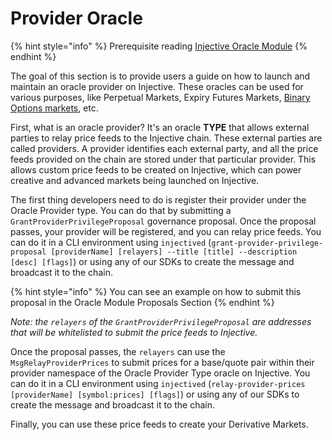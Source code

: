 # Provider Oracle

{% hint style="info" %}
Prerequisite reading [Injective Oracle Module](../modules/injective/oracle/)
{% endhint %}

The goal of this section is to provide users a guide on how to launch and maintain an oracle provider on Injective. These oracles can be used for various purposes, like Perpetual Markets, Expiry Futures Markets, [Binary Options markets](../modules/injective/exchange/02\_binary\_options\_markets.md), etc.

First, what is an oracle provider? It's an oracle **TYPE** that allows external parties to relay price feeds to the Injective chain. These external parties are called providers. A provider identifies each external party, and all the price feeds provided on the chain are stored under that particular provider. This allows custom price feeds to be created on Injective, which can power creative and advanced markets being launched on Injective.

The first thing developers need to do is register their provider under the Oracle Provider type. You can do that by submitting a `GrantProviderPrivilegeProposal` governance proposal. Once the proposal passes, your provider will be registered, and you can relay price feeds. You can do it in a CLI environment using `injectived` (`grant-provider-privilege-proposal [providerName] [relayers] --title [title] --description [desc] [flags]`) or using any of our SDKs to create the message and broadcast it to the chain.

{% hint style="info" %}
You can see an example on how to submit this proposal in the Oracle Module Proposals Section
{% endhint %}

_Note: the `relayers` of the `GrantProviderPrivilegeProposal` are addresses that will be whitelisted to submit the price feeds to Injective._

Once the proposal passes, the `relayers` can use the `MsgRelayProviderPrices` to submit prices for a base/quote pair within their provider namespace of the Oracle Provider Type oracle on Injective. You can do it in a CLI environment using `injectived` (`relay-provider-prices [providerName] [symbol:prices] [flags]`) or using any of our SDKs to create the message and broadcast it to the chain.

Finally, you can use these price feeds to create your Derivative Markets.
